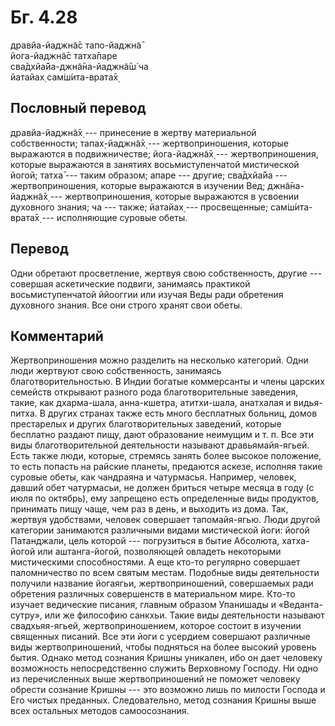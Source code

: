 # Бг. 4.28
дравйа-йаджн̃а̄с тапо-йаджн̃а̄<br/>
йога-йаджн̃а̄с татха̄паре<br/>
сва̄дхйа̄йа-джн̃а̄на-йаджн̃а̄ш́ ча<br/>
йатайах̣ сам̇ш́ита-врата̄х̣
## Пословный перевод

дравйа-йаджн̃а̄х̣ --- принесение в жертву материальной собственности;
тапах̣-йаджн̃а̄х̣ --- жертвоприношения, которые выражаются в подвижничестве;
йога-йаджн̃а̄х̣ --- жертвоприношения, которые выражаются в занятиях
восьмиступенчатой мистической йогой; татха̄ --- таким образом; апаре ---
другие; сва̄дхйа̄йа --- жертвоприношения, которые выражаются в изучении
Вед; джн̃а̄на-йаджн̃а̄х̣ --- жертвоприношения, которые выражаются в усвоении
духовного знания; ча --- также; йатайах̣ --- просвещенные; сам̇ш́ита-врата̄х̣
--- исполняющие суровые обеты.

## Перевод

Одни обретают просветление, жертвуя свою собственность, другие ---
совершая аскетические подвиги, занимаясь практикой восьмиступенчатой
ййооггии или изучая Веды ради обретения духовного знания. Все они строго
хранят свои обеты.

## Комментарий

Жертвоприношения можно разделить на несколько категорий. Одни люди
жертвуют свою собственность, занимаясь благотворительностью. В Индии
богатые коммерсанты и члены царских семейств открывают разного рода
благотворительные заведения, такие, как дхарма-шала, анна-кшетра,
атитхи-шала, анатхалая и видья-питха. В других странах также есть много
бесплатных больниц, домов престарелых и других благотворительных
заведений, которые бесплатно раздают пищу, дают образование неимущим и
т. п. Все эти виды благотворительной деятельности называют
дравьямайя-ягьей. Есть также люди, которые, стремясь занять более
высокое положение, то есть попасть на райские планеты, предаются аскезе,
исполняя такие суровые обеты, как чандраяна и чатурмасья. Например,
человек, давший обет чатурмасьи, не должен бриться четыре месяца в году
(с июля по октябрь), ему запрещено есть определенные виды продуктов,
принимать пищу чаще, чем раз в день, и выходить из дома. Так, жертвуя
удобствами, человек совершает тапомайя-ягью. Люди другой категории
занимаются различными видами мистической йоги: йогой Патанджали, цель
которой --- погрузиться в бытие Абсолюта, хатха-йогой или аштанга-йогой,
позволяющей овладеть некоторыми мистическими способностями. А еще кто-то
регулярно совершает паломничество по всем святым местам. Подобные виды
деятельности получили название йогаягьи, жертвоприношений, совершаемых
ради обретения различных совершенств в материальном мире. Кто-то изучает
ведические писания, главным образом Упанишады и «Веданта-сутру», или же
философию санкхьи. Такие виды деятельности называют свадхьяя-ягьей,
жертвоприношением, которое состоит в изучении священных писаний. Все эти
йоги с усердием совершают различные виды жертвоприношений, чтобы
подняться на более высокий уровень бытия. Однако метод сознания Кришны
уникален, ибо он дает человеку возможность непосредственно служить
Верховному Господу. Ни одно из перечисленных выше жертвоприношений не
поможет человеку обрести сознание Кришны --- это возможно лишь по
милости Господа и Его чистых преданных. Следовательно, метод сознания
Кришны выше всех остальных методов самоосознания.
